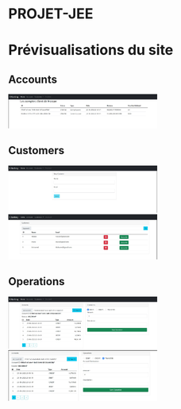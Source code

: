 # PROJET-JEE
<h1>Prévisualisations du site</h1>

  <h2>Accounts</h2>
  <div>
    <img src="screenshots/accounts.jpg" alt="Accounts Screenshot 1" width="300">
  </div>

  <h2>Customers</h2>
  <div>
    <img src="screenshots/addcutomer.jpg" alt="Customers Screenshot 1" width="300">
    <img src="screenshots/customers.jpg" alt="Customers Screenshot 2" width="300">
  </div>

  <h2>Operations</h2>
  <div>
    <img src="screenshots/operation1.jpg" alt="Operations Screenshot 1" width="300">
    <img src="screenshots/operation2.jpg" alt="Operations Screenshot 2" width="300">
  </div>
